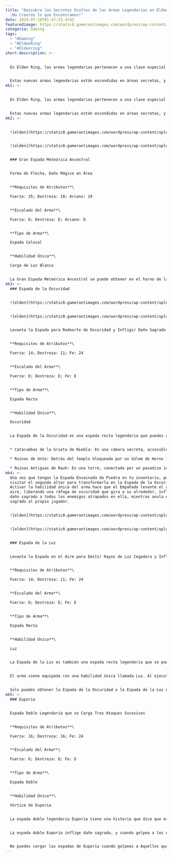 ```yaml
---
title: "Descubre los Secretos Ocultos de las Armas Legendarias en Elden Ring:
  ¡No Creerás lo que Encontramos!"
date: 2024-07-16T01:47:13.474Z
featuredimage: https://static0.gamerantimages.com/wordpress/wp-content/uploads/wm/2024/07/elden-ring-shadow-of-the-erdtree-legendary-weapons.jpg?q=49&fit=crop&w=1100&h=618&dpr=2
categoria: Gaming
tags:
  - "#Gaming"
  - "#EldenRing"
  - "#Eldenring"
short-description: >-
  

  En Elden Ring, las armas legendarias pertenecen a una clase especial de armamentos que a menudo presentan diseños y habilidades únicas. A veces, estas armas también incluyen historias únicas que ayudan a los jugadores a descifrar la trama misteriosa del juego. Mientras que el juego base incluye nueve armas legendarias únicas, la expansión Shadow of the Erdtree introduce cuatro más.


  Estas nuevas armas legendarias están escondidas en áreas secretas, y dos de ellas requieren resolver un rompecabezas des
mk1: >-
  

  En Elden Ring, las armas legendarias pertenecen a una clase especial de armamentos que a menudo presentan diseños y habilidades únicas. A veces, estas armas también incluyen historias únicas que ayudan a los jugadores a descifrar la trama misteriosa del juego. Mientras que el juego base incluye nueve armas legendarias únicas, la expansión Shadow of the Erdtree introduce cuatro más.


  Estas nuevas armas legendarias están escondidas en áreas secretas, y dos de ellas requieren resolver un rompecabezas desafiante. Si deseas adquirir las cuatro armas legendarias en la expansión Shadow of the Erdtree,
mk2: >-
  

  ![elden](https://static0.gamerantimages.com/wordpress/wp-content/uploads/wm/2024/07/copy-of-revered-spirit-ash-2-1.jpg?q=49&fit=contain&w=750&h=415&dpr=2 "elden")


  ![elden](https://static0.gamerantimages.com/wordpress/wp-content/uploads/wm/2024/07/copy-of-revered-spirit-ash-4-1.jpg?q=49&fit=contain&w=750&h=415&dpr=2 "elden")


  ### Gran Espada Meteórica Ancestral


  Forma de Flecha, Daño Mágico en Área


  **Requisitos de Atributos**\

  Fuerza: 35; Destreza: 10; Arcano: 19


  **Escalado del Arma**\

  Fuerza: D; Destreza: E; Arcano: D


  **Tipo de Arma**\

  Espada Colosal


  **Habilidad Única**\

  Carga de Luz Blanca


  La Gran Espada Meteórica Ancestral se puede obtener en el horno de las Ruinas Antiguas de la Caída Estelar. Las ruinas se encuentran al suroeste del Sitio de Gracia de las Ruinas de Moorth. La gran espada legendaria escala bien con Fuerza y Destreza. Además del increíble daño bruto, la habilidad única del arma, Carga de Luz Blanca, también inflige daño mágico sin requerir Inteligencia o Fe. Dado que el arma se puede encontrar relativamente temprano en el juego, puedes confiar en ella para la mayoría del DLC después de mejorarla a +10.
mk3: >-
  ### Espada de la Oscuridad


  ![elden](https://static0.gamerantimages.com/wordpress/wp-content/uploads/wm/2024/07/copy-of-revered-spirit-ash-5.jpg?q=49&fit=contain&w=750&h=415&dpr=2 "elden")


  ![elden](https://static0.gamerantimages.com/wordpress/wp-content/uploads/wm/2024/07/copy-of-revered-spirit-ash-6.jpg?q=49&fit=contain&w=750&h=415&dpr=2 "elden")


  Levanta la Espada para Rodearte de Oscuridad y Infligir Daño Sagrado


  **Requisitos de Atributos**\

  Fuerza: 14; Destreza: 11; Fe: 24


  **Escalado del Arma**\

  Fuerza: D; Destreza: E; Fe: E


  **Tipo de Arma**\

  Espada Recta


  **Habilidad Única**\

  Oscuridad


  La Espada de la Oscuridad es una espada recta legendaria que puedes adquirir después de encontrar la Espada Envainada de Piedra en uno de los tres altares únicos en el Reino de las Sombras. Puedes encontrar estos tres altares en las siguientes ubicaciones:


  * Catacumbas de la Grieta de Niebla: En una cámara secreta, accesible después de pisar las tres trampas de pinchos que caen.

  * Ruinas de Unte: Detrás del templo bloqueado por un Gólem de Horno inactivo.

  * Ruinas Antiguas de Rauh: En una torre, conectada por un pasadizo invisible.
mk4: >-
  Una vez que tengas la Espada Envainada de Piedra en tu inventario, puedes
  visitar el segundo altar para transformarla en la Espada de la Oscuridad.
  Activar la habilidad única del arma hace que el Empañado levante el arma en el
  aire, liberando una ráfaga de oscuridad que gira a su alrededor, infligiendo
  daño sagrado a todos los enemigos atrapados en ella, mientras anula el daño
  sagrado al propio jugador.


  ![elden](https://static0.gamerantimages.com/wordpress/wp-content/uploads/wm/2024/07/copy-of-revered-spirit-ash-8-1.jpg?q=49&fit=contain&w=750&h=415&dpr=2 "elden")


  ![elden](https://static0.gamerantimages.com/wordpress/wp-content/uploads/wm/2024/07/copy-of-revered-spirit-ash-9-1.jpg?q=49&fit=contain&w=750&h=415&dpr=2 "elden")


  ### Espada de la Luz


  Levanta la Espada en el Aire para Emitir Rayos de Luz Cegadora y Infligir Daño Sagrado


  **Requisitos de Atributos**\

  Fuerza: 14; Destreza: 11; Fe: 24


  **Escalado del Arma**\

  Fuerza: D; Destreza: E; Fe: E


  **Tipo de Arma**\

  Espada Recta


  **Habilidad Única**\

  Luz


  La Espada de la Luz es también una espada recta legendaria que se puede adquirir de la misma manera que se obtiene la Espada de la Oscuridad. Una vez que hayas transformado la Espada Envainada de Piedra en la Espada de la Oscuridad, debes visitar el último altar restante en el Reino de las Sombras e interactuar con él para transformar la Espada de la Oscuridad en la Espada de la Luz.


  El arma viene equipada con una habilidad única llamada Luz. Al ejecutar la habilidad, el Empañado levanta el arma en el aire, y luego, rayos de luz cegadora emanan del arma. Usar la habilidad del arma también aumenta temporalmente los ataques sagrados del Empañado.


  Solo puedes obtener la Espada de la Oscuridad o la Espada de la Luz en una partida del DLC Shadow of the Erdtree. Para obtener ambas versiones del arma, deberás volver a jugar el DLC al menos una segunda vez.
mk5: >-
  ### Euporia


  Espada Doble Legendaria que se Carga Tras Ataques Sucesivos


  **Requisitos de Atributos**\

  Fuerza: 16; Destreza: 16; Fe: 24


  **Escalado del Arma**\

  Fuerza: D; Destreza: D; Fe: D


  **Tipo de Arma**\

  Espada Doble


  **Habilidad Única**\

  Vórtice de Euporia


  La espada doble legendaria Euporia tiene una historia que dice que es un tesoro secreto de los Enir-Ilim. Las espadas están ubicadas en un área de difícil acceso, a la que solo se puede llegar después de completar un evento importante hacia el final del juego.


  La espada doble Euporia inflige daño sagrado, y cuando golpea a los enemigos, las espadas emiten un resplandor radiante, aumentando su salida de daño sagrado. Su habilidad única, Vórtice de Euporia, permite al Empañado girar las espadas frente a él, creando una barrera giratoria que daña a cualquier enemigo que intente atacar.


  No puedes cargar las espadas de Euporia cuando golpeas a Aquellos que Viven en la Muerte.
---
```

